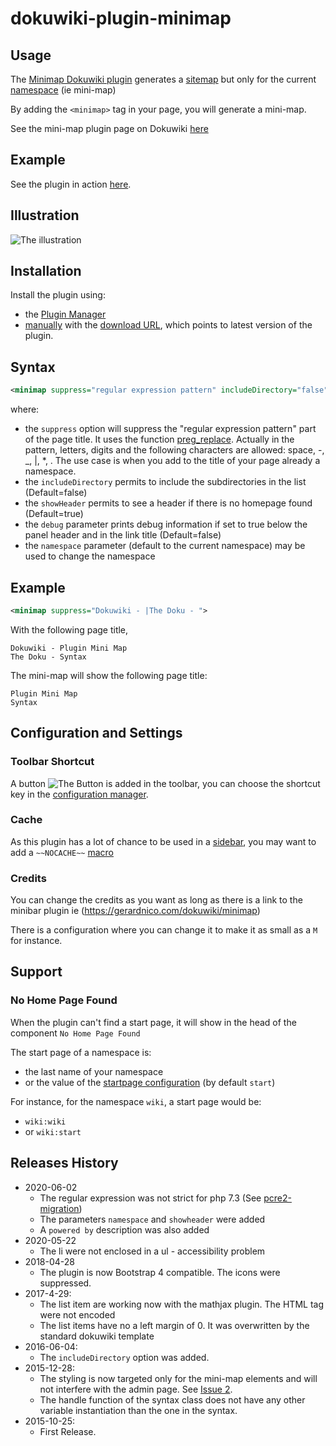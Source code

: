 # dokuwiki-plugin-minimap

## Usage

The [Minimap Dokuwiki plugin](https://www.dokuwiki.org/plugin:minimap) generates a [sitemap](https://www.dokuwiki.org/index_sitemap?do=index) but only for the current [namespace](https://www.dokuwiki.org/namespaces) (ie mini-map)

By adding the `<minimap>` tag in your page, you will generate a mini-map.

See the mini-map plugin page on Dokuwiki [here](https://www.dokuwiki.org/plugin:minimap)

## Example

See the plugin in action [here](http://gerardnico.com/wiki/dokuwiki/minimap).

## Illustration

![The illustration](https://github.com/gerardnico/dokuwiki-plugin-minimap/blob/master/images/minimap_plugin_illustration.png "MiniMap Illustration")

## Installation

Install the plugin using:

  * the [Plugin Manager](https://www.dokuwiki.org/plugin:plugin)
  * [manually](https://www.dokuwiki.org/plugin:Plugins) with the [download URL](http://github.com/gerardnico/dokuwiki-plugin-minimap/zipball/master), which points to latest version of the plugin.


## Syntax

```xml
<minimap suppress="regular expression pattern" includeDirectory="false" debug="false" showHeader="true" namespace="another:name:space">
```

where:

  * the `suppress` option will suppress the "regular expression pattern" part of the page title. It uses the function [preg_replace](http://php.net/manual/en/function.preg-replace.php). Actually in the pattern, letters, digits and the following characters are allowed: space, -, _, |, *, .
The use case is when you add to the title of your page already a namespace.
  * the `includeDirectory` permits to include the subdirectories in the list (Default=false)
  * the `showHeader` permits to see a header if there is no homepage found (Default=true)
  * the `debug` parameter prints debug information if set to true below the panel header and in the link title (Default=false)
  * the `namespace` parameter (default to the current namespace) may be used to change the namespace

## Example

```xml
<minimap suppress="Dokuwiki - |The Doku - ">
```

With the following page title,
```
Dokuwiki - Plugin Mini Map
The Doku - Syntax
```
The mini-map will show the following page title:
```
Plugin Mini Map
Syntax
```

## Configuration and Settings

### Toolbar Shortcut
A button ![The Button](https://github.com/gerardnico/dokuwiki-plugin-minimap/blob/master/images/minimap.png "MiniMap Button") is added in the toolbar, you can choose the shortcut key in the [configuration manager](https://www.dokuwiki.org/plugin:config).

### Cache
As this plugin has a lot of chance to be used in a [sidebar](https://www.dokuwiki.org/faq:sidebar), you may want to add a `~~NOCACHE~~` [macro](https://www.dokuwiki.org/wiki:syntax#control_macros)

### Credits

You can change the credits as you want as long as there is a link to the minibar plugin ie (https://gerardnico.com/dokuwiki/minimap)

There is a configuration where you can change it to make it as small as a `M` for instance.

## Support

### No Home Page Found

When the plugin can't find a start page, it will show in the head of the component `No Home Page Found`

The start page of a namespace is:

  * the last name of your namespace
  * or the value of the [startpage configuration](https://www.dokuwiki.org/config:startpage) (by default `start`)

For instance, for the namespace `wiki`, a start page would be:

  * `wiki:wiki`
  * or `wiki:start`



## Releases History
  * 2020-06-02
    * The regular expression was not strict for php 7.3 (See [pcre2-migration](https://wiki.php.net/rfc/pcre2-migration))
    * The parameters `namespace` and `showheader` were added
    * A `powered by` description was also added
  * 2020-05-22
    * The li were not enclosed in a ul - accessibility problem
  * 2018-04-28
     * The plugin is now Bootstrap 4 compatible. The icons were suppressed. 
  * 2017-4-29:
     * The list item are working now with the mathjax plugin. The HTML tag were not encoded
     * The list items have no a left margin of 0. It was overwritten by the standard dokuwiki template
  * 2016-06-04:
     * The `includeDirectory` option was added.
  * 2015-12-28:
     * The styling is now targeted only for the mini-map elements and will not interfere with the admin page. See [Issue 2](https://github.com/gerardnico/dokuwiki-plugin-minimap/issues/2).
     * The handle function of the syntax class does not have any other variable instantiation than the one in the syntax.
  * 2015-10-25:
     * First Release.

